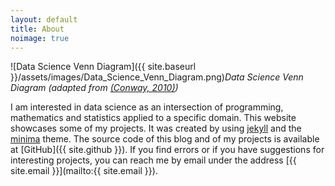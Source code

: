 ```yaml
---
layout: default
title: About
noimage: true
---
```


![Data Science Venn Diagram]({{ site.baseurl }}/assets/images/Data_Science_Venn_Diagram.png)*Data Science Venn Diagram (adapted from [(Conway, 2010)](http://drewconway.com/zia/2013/3/26/the-data-science-venn-diagram))*

I am interested in data science as an intersection of programming, mathematics and statistics applied to a specific domain. This website showcases some of my projects. It was created by using [jekyll](https://github.com/jekyll/jekyll) and the
[minima](https://github.com/jekyll/minima) theme. The source code of this blog and of my projects is available at [GitHub]({{ site.github }}). If you find errors or if you have suggestions for interesting projects, you can reach me by email under the address [{{ site.email }}](mailto:{{ site.email }}).
